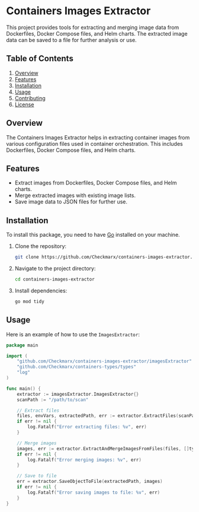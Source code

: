 # Containers Images Extractor

This project provides tools for extracting and merging image data from Dockerfiles, Docker Compose files, and Helm charts. The extracted image data can be saved to a file for further analysis or use. 

## Table of Contents
1. [Overview](#overview)
2. [Features](#features)
3. [Installation](#installation)
4. [Usage](#usage)
5. [Contributing](#contributing)
6. [License](#license)

## Overview

The Containers Images Extractor helps in extracting container images from various configuration files used in container orchestration. This includes Dockerfiles, Docker Compose files, and Helm charts.

## Features

- Extract images from Dockerfiles, Docker Compose files, and Helm charts.
- Merge extracted images with existing image lists.
- Save image data to JSON files for further use.

## Installation

To install this package, you need to have [Go](https://golang.org/doc/install) installed on your machine.

1. Clone the repository:
    ```sh
    git clone https://github.com/Checkmarx/containers-images-extractor.git
    ```

2. Navigate to the project directory:
    ```sh
    cd containers-images-extractor
    ```

3. Install dependencies:
    ```sh
    go mod tidy
    ```

## Usage

Here is an example of how to use the `ImagesExtractor`:

```go
package main

import (
    "github.com/Checkmarx/containers-images-extractor/imagesExtractor"
    "github.com/Checkmarx/containers-types/types"
    "log"
)

func main() {
    extractor := imagesExtractor.ImagesExtractor{}
    scanPath := "/path/to/scan"

    // Extract files
    files, envVars, extractedPath, err := extractor.ExtractFiles(scanPath)
    if err != nil {
        log.Fatalf("Error extracting files: %v", err)
    }

    // Merge images
    images, err := extractor.ExtractAndMergeImagesFromFiles(files, []types.ImageModel{}, envVars)
    if err != nil {
        log.Fatalf("Error merging images: %v", err)
    }

    // Save to file
    err = extractor.SaveObjectToFile(extractedPath, images)
    if err != nil {
        log.Fatalf("Error saving images to file: %v", err)
    }
}
